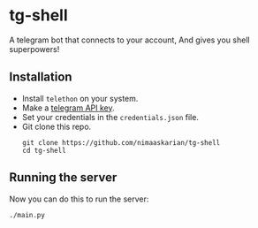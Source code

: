 # tg-shell
A telegram bot that connects to your account, And gives you shell superpowers!  

## Installation
- Install `telethon` on your system. 
- Make a [telegram API key](https://my.telegram.org).  
- Set your credentials in the `credentials.json` file.
- Git clone this repo.
    ```
    git clone https://github.com/nimaaskarian/tg-shell
    cd tg-shell

    ```

## Running the server
Now you can do this to run the server:
```
./main.py
```
